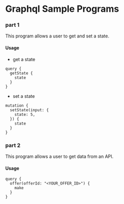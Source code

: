 # Graphql Sample Programs

### part 1
This program allows a user to get and set a state.

#### Usage
* get a state
```
query {
  getState {
    state
  }
}
```

* set a state
```
mutation {
  setState(input: {
    state: 5,
  }) {
    state
  }
}
```

### part 2
This program allows a user to get data from an API.

#### Usage
```
query {
  offer(offerId: "<YOUR_OFFER_ID>") {
    make
  }
}
```
